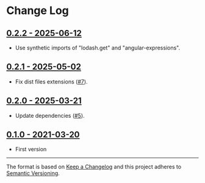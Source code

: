 # Change Log

## [0.2.2 - 2025-06-12](https://github.com/alonrbar/easy-template-x-angular-expressions/tree/v0.2.2)

- Use synthetic imports of "lodash.get" and "angular-expressions".

## [0.2.1 - 2025-05-02](https://github.com/alonrbar/easy-template-x-angular-expressions/tree/v0.2.1)

- Fix dist files extensions ([#7](https://github.com/alonrbar/easy-template-x-angular-expressions/issues/7)).

## [0.2.0 - 2025-03-21](https://github.com/alonrbar/easy-template-x-angular-expressions/tree/v0.2.0)

- Update dependencies ([#5](https://github.com/alonrbar/easy-template-x-angular-expressions/issues/5)).

## [0.1.0 - 2021-03-20](https://github.com/alonrbar/easy-template-x-angular-expressions/tree/v0.1.0)

- First version

---

The format is based on [Keep a Changelog](http://keepachangelog.com/) and this project adheres to [Semantic Versioning](http://semver.org/).
